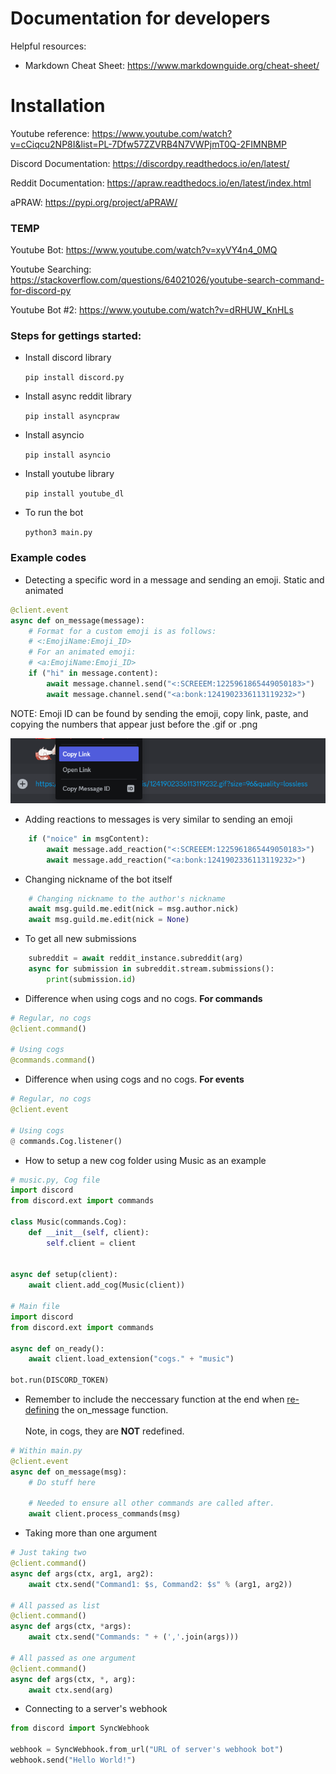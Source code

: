 # Documentation for developers
Helpful resources:
* Markdown Cheat Sheet: https://www.markdownguide.org/cheat-sheet/

# Installation
Youtube reference: https://www.youtube.com/watch?v=cCiqcu2NP8I&list=PL-7Dfw57ZZVRB4N7VWPjmT0Q-2FIMNBMP

Discord Documentation: https://discordpy.readthedocs.io/en/latest/

Reddit Documentation: https://apraw.readthedocs.io/en/latest/index.html

aPRAW: https://pypi.org/project/aPRAW/

### TEMP

Youtube Bot: https://www.youtube.com/watch?v=xyVY4n4_0MQ

Youtube Searching: https://stackoverflow.com/questions/64021026/youtube-search-command-for-discord-py

Youtube Bot #2: https://www.youtube.com/watch?v=dRHUW_KnHLs

### Steps for gettings started:

* Install discord library

    `pip install discord.py`
* Install async reddit library

    `pip install asyncpraw`
* Install asyncio

    `pip install asyncio`
* Install youtube library

    `pip install youtube_dl`

* To run the bot

    `python3 main.py`

### Example codes
* Detecting a specific word in a message and sending an emoji. Static and animated
```python
@client.event
async def on_message(message):
    # Format for a custom emoji is as follows:
    # <:EmojiName:Emoji_ID>
    # For an animated emoji:
    # <a:EmojiName:Emoji_ID>
    if ("hi" in message.content):
        await message.channel.send("<:SCREEEM:1225961865449050183>")
        await message.channel.send("<a:bonk:1241902336113119232>")
```
NOTE: Emoji ID can be found by sending the emoji, copy link, paste, and copying the numbers that appear just before the .gif or .png

![alt text](/misc/images/emoji_id.png)

* Adding reactions to messages is very similar to sending an emoji
```python
    if ("noice" in msgContent):
        await message.add_reaction("<:SCREEEM:1225961865449050183>")
        await message.add_reaction("<a:bonk:1241902336113119232>")
```

* Changing nickname of the bot itself
``` python
    # Changing nickname to the author's nickname
    await msg.guild.me.edit(nick = msg.author.nick)
    await msg.guild.me.edit(nick = None)
```
* To get all new submissions
``` python
    subreddit = await reddit_instance.subreddit(arg)
    async for submission in subreddit.stream.submissions():
        print(submission.id)
```

* Difference when using cogs and no cogs. <strong>For commands</strong>
``` python
# Regular, no cogs
@client.command()

# Using cogs
@commands.command()
```

* Difference when using cogs and no cogs. <strong>For events</strong>
``` python
# Regular, no cogs
@client.event

# Using cogs
@ commands.Cog.listener()
```

* How to setup a new cog folder using Music as an example
``` python
# music.py, Cog file
import discord
from discord.ext import commands

class Music(commands.Cog):
    def __init__(self, client):
        self.client = client
    

async def setup(client):
    await client.add_cog(Music(client))

# Main file
import discord
from discord.ext import commands

async def on_ready():
    await client.load_extension("cogs." + "music")

bot.run(DISCORD_TOKEN)
```

* Remember to include the neccessary function at the end when <ins>re-defining</ins>
the on_message function. <br></br>
Note, in cogs, they are <strong>NOT</strong> redefined.
``` python
# Within main.py
@client.event
async def on_message(msg):
    # Do stuff here

    # Needed to ensure all other commands are called after.
    await client.process_commands(msg)
```

* Taking more than one argument
``` python
# Just taking two
@client.command()
async def args(ctx, arg1, arg2):
    await ctx.send("Command1: $s, Command2: $s" % (arg1, arg2))

# All passed as list
@client.command()
async def args(ctx, *args):
    await ctx.send("Commands: " + (','.join(args)))

# All passed as one argument
@client.command()
async def args(ctx, *, arg):
    await ctx.send(arg)
```

* Connecting to a server's webhook
``` python
from discord import SyncWebhook

webhook = SyncWebhook.from_url("URL of server's webhook bot")
webhook.send("Hello World!")
```
